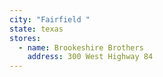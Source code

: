 ```yaml
---
city: "Fairfield "
state: texas
stores:
  - name: Brookeshire Brothers
    address: 300 West Highway 84
---
```

